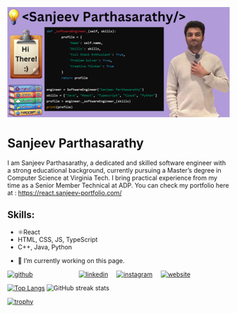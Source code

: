 ![Software Engineer](https://github.com/Sanjeev2601/Sanjeev2601/blob/main/Github_banner.png)

# Sanjeev Parthasarathy
I am Sanjeev Parthasarathy, a dedicated and skilled software engineer with a strong educational background, currently pursuing a Master’s degree in Computer Science at Virginia Tech. I bring practical experience from my time as a Senior Member Technical at ADP. You can check my portfolio here at : https://react.sanjeev-portfolio.com/

## Skills: 
* ⚛️React
* HTML, CSS, JS, TypeScript 
* C++, Java, Python
- 🔭 I’m currently working on this page. 


[<img src='https://cdn.jsdelivr.net/npm/simple-icons@3.0.1/icons/github.svg' alt='github' height='40' style='margin-right: 100px;'>](https://github.com/Sanjeev2601)
[<img src='https://cdn.jsdelivr.net/npm/simple-icons@3.0.1/icons/linkedin.svg' alt='linkedin' height='40' style='margin-right: 15px;'>](https://www.linkedin.com/in/sanjeevp26/)
[<img src='https://cdn.jsdelivr.net/npm/simple-icons@3.0.1/icons/instagram.svg' alt='instagram' height='40' style='margin-right: 15px;'>](https://www.instagram.com/lebro_gems/)
[<img src='https://cdn.jsdelivr.net/npm/simple-icons@3.0.1/icons/icloud.svg' alt='website' height='40' style='margin-right: 15px;'>](https://react.sanjeev-portfolio.com/)  

[![Top Langs](https://github-readme-stats.vercel.app/api/top-langs/?username=Sanjeev2601)](https://github.com/anuraghazra/github-readme-stats)    ![GitHub streak stats](https://streak-stats.demolab.com/?user=Sanjeev2601)  

[![trophy](https://github-profile-trophy.vercel.app/?username=Sanjeev2601)](https://github.com/ryo-ma/github-profile-trophy)
